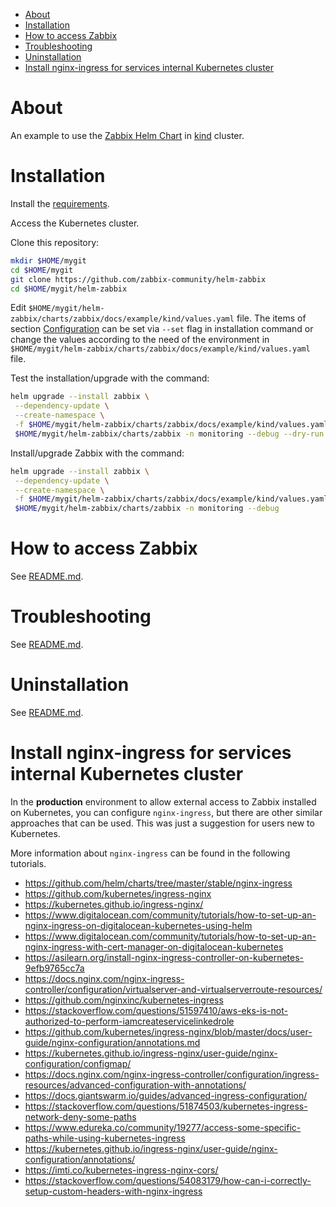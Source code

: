 <!-- TOC -->
- [About](#about)
- [Installation](#installation)
- [How to access Zabbix](#how-to-access-zabbix)
- [Troubleshooting](#troubleshooting)
- [Uninstallation](#uninstallation)
- [Install nginx-ingress for services internal Kubernetes cluster](#install-nginx-ingress-for-services-internal-kubernetes-cluster)
<!-- TOC -->

# About

An example to use the [Zabbix Helm Chart](https://github.com/zabbix-community/helm-zabbix) in [kind](https://kind.sigs.k8s.io) cluster.

# Installation

Install the [requirements](../requirements.md).

Access the Kubernetes cluster.

Clone this repository:

```bash
mkdir $HOME/mygit
cd $HOME/mygit
git clone https://github.com/zabbix-community/helm-zabbix
cd $HOME/mygit/helm-zabbix
```

Edit ``$HOME/mygit/helm-zabbix/charts/zabbix/docs/example/kind/values.yaml`` file. The items of section [Configuration](../../README.md#configuration) can be set via ``--set`` flag in installation command or change the values according to the need of the environment in ``$HOME/mygit/helm-zabbix/charts/zabbix/docs/example/kind/values.yaml`` file.

Test the installation/upgrade with the command:

```bash
helm upgrade --install zabbix \
 --dependency-update \
 --create-namespace \
 -f $HOME/mygit/helm-zabbix/charts/zabbix/docs/example/kind/values.yaml \
 $HOME/mygit/helm-zabbix/charts/zabbix -n monitoring --debug --dry-run
```

Install/upgrade Zabbix with the command:

```bash
helm upgrade --install zabbix \
 --dependency-update \
 --create-namespace \
 -f $HOME/mygit/helm-zabbix/charts/zabbix/docs/example/kind/values.yaml \
 $HOME/mygit/helm-zabbix/charts/zabbix -n monitoring --debug
```

# How to access Zabbix

See [README.md](../../README.md#how-to-access-zabbix).

# Troubleshooting

See [README.md](../../README.md#troubleshooting).

# Uninstallation

See [README.md](../../README.md#uninstallation).

# Install nginx-ingress for services internal Kubernetes cluster

In the **production** environment to allow external access to Zabbix installed on Kubernetes, you can configure ``nginx-ingress``, but there are other similar approaches that can be used. This was just a suggestion for users new to Kubernetes.

More information about ``nginx-ingress`` can be found in the following tutorials.

- https://github.com/helm/charts/tree/master/stable/nginx-ingress
- https://github.com/kubernetes/ingress-nginx
- https://kubernetes.github.io/ingress-nginx/
- https://www.digitalocean.com/community/tutorials/how-to-set-up-an-nginx-ingress-on-digitalocean-kubernetes-using-helm
- https://www.digitalocean.com/community/tutorials/how-to-set-up-an-nginx-ingress-with-cert-manager-on-digitalocean-kubernetes
- https://asilearn.org/install-nginx-ingress-controller-on-kubernetes-9efb9765cc7a
- https://docs.nginx.com/nginx-ingress-controller/configuration/virtualserver-and-virtualserverroute-resources/
- https://github.com/nginxinc/kubernetes-ingress
- https://stackoverflow.com/questions/51597410/aws-eks-is-not-authorized-to-perform-iamcreateservicelinkedrole
- https://github.com/kubernetes/ingress-nginx/blob/master/docs/user-guide/nginx-configuration/annotations.md
- https://kubernetes.github.io/ingress-nginx/user-guide/nginx-configuration/configmap/
- https://docs.nginx.com/nginx-ingress-controller/configuration/ingress-resources/advanced-configuration-with-annotations/
- https://docs.giantswarm.io/guides/advanced-ingress-configuration/
- https://stackoverflow.com/questions/51874503/kubernetes-ingress-network-deny-some-paths
- https://www.edureka.co/community/19277/access-some-specific-paths-while-using-kubernetes-ingress
- https://kubernetes.github.io/ingress-nginx/user-guide/nginx-configuration/annotations/
- https://imti.co/kubernetes-ingress-nginx-cors/
- https://stackoverflow.com/questions/54083179/how-can-i-correctly-setup-custom-headers-with-nginx-ingress
